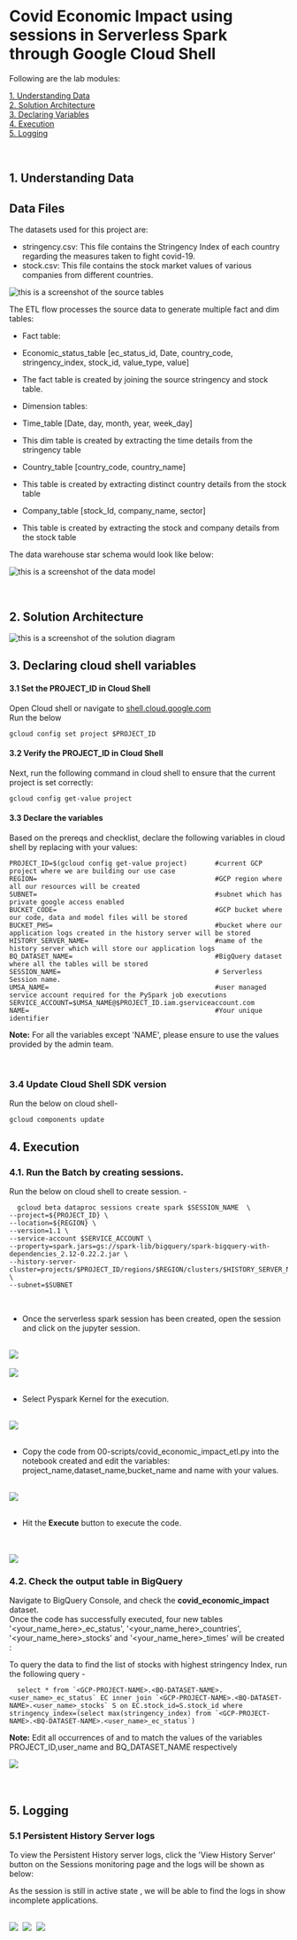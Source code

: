 # Covid Economic Impact using sessions in  Serverless Spark through Google Cloud Shell



Following are the lab modules:

[1. Understanding Data](05b_covid_economic_impact_gcloud_execution.md#1-understanding-data)<br>
[2. Solution Architecture](05b_covid_economic_impact_gcloud_execution.md#2-solution-architecture)<br>
[3. Declaring Variables](05b_covid_economic_impact_gcloud_execution.md#3-declaring-cloud-shell-variables)<br>
[4. Execution](05b_covid_economic_impact_gcloud_execution.md#4-execution)<br>
[5. Logging](05b_covid_economic_impact_gcloud_execution.md#5-logging)<br>

<br>

## 1. Understanding Data

## Data Files
The datasets used for this project are:
- stringency.csv: This file contains the Stringency Index of each country regarding the measures taken to fight covid-19.
- stock.csv: This file contains the stock market values of various companies from different countries.



![this is a screenshot of the source tables](../images/Source_tables.png)



The ETL flow processes the source data to generate multiple fact and dim tables:



- Fact table:
- Economic_status_table [ec_status_id, Date, country_code, stringency_index, stock_id, value_type, value]
- The fact table is created by joining the source stringency and stock table.



- Dimension tables:
- Time_table [Date, day, month, year, week_day]
- This dim table is created by extracting the time details from the stringency table
- Country_table [country_code, country_name]
- This table is created by extracting distinct country details from the stock table
- Company_table [stock_Id, company_name, sector]
- This table is created by extracting the stock and company details from the stock table



The data warehouse star schema would look like below:



![this is a screenshot of the data model](../images/Data_model.PNG)

<br>

## 2. Solution Architecture


![this is a screenshot of the solution diagram](../images/Flow_of_Resources1.png)


## 3. Declaring cloud shell variables

#### 3.1 Set the PROJECT_ID in Cloud Shell

Open Cloud shell or navigate to [shell.cloud.google.com](https://shell.cloud.google.com)<br>
Run the below
```
gcloud config set project $PROJECT_ID

```

#### 3.2 Verify the PROJECT_ID in Cloud Shell

Next, run the following command in cloud shell to ensure that the current project is set correctly:

```
gcloud config get-value project
```

#### 3.3 Declare the variables

Based on the prereqs and checklist, declare the following variables in cloud shell by replacing with your values:


```
PROJECT_ID=$(gcloud config get-value project)       #current GCP project where we are building our use case
REGION=                                             #GCP region where all our resources will be created
SUBNET=                                             #subnet which has private google access enabled
BUCKET_CODE=                                        #GCP bucket where our code, data and model files will be stored
BUCKET_PHS=                                         #bucket where our application logs created in the history server will be stored
HISTORY_SERVER_NAME=                                #name of the history server which will store our application logs
BQ_DATASET_NAME=                                    #BigQuery dataset where all the tables will be stored
SESSION_NAME=                                       # Serverless Session name.
UMSA_NAME=                                          #user managed service account required for the PySpark job executions
SERVICE_ACCOUNT=$UMSA_NAME@$PROJECT_ID.iam.gserviceaccount.com
NAME=                                               #Your unique identifier
```

**Note:** For all the variables except 'NAME', please ensure to use the values provided by the admin team.

<br>

### 3.4 Update Cloud Shell SDK version

Run the below on cloud shell-

```
gcloud components update

```


## 4. Execution


### 4.1. Run the Batch by creating sessions.

Run the below on cloud shell to create session. -
```
  gcloud beta dataproc sessions create spark $SESSION_NAME  \
--project=${PROJECT_ID} \
--location=${REGION} \
--version=1.1 \
--service-account $SERVICE_ACCOUNT \
--property=spark.jars=gs://spark-lib/bigquery/spark-bigquery-with-dependencies_2.12-0.22.2.jar \
--history-server-cluster=projects/$PROJECT_ID/regions/$REGION/clusters/$HISTORY_SERVER_NAME \
--subnet=$SUBNET
```
<br>

* Once the serverless spark session has been created, open the session and click on the jupyter session.

<br>

<kbd>
<img src=../images/sessions1.png />
</kbd>
<br>
<br>

<kbd>
<img src=../images/sessions2.png />
</kbd>
<br>
<br>

* Select Pyspark Kernel for the execution.

<br>
<kbd>
<img src=../images/sessions3.png />
</kbd>
<br>
<br>

* Copy the code from 00-scripts/covid_economic_impact_etl.py into the notebook created and edit the variables: project_name,dataset_name,bucket_name and name with your values.

<br>
<kbd>
<img src=../images/sessions4.png />
</kbd>
<br>
<br>

* Hit the **Execute** button to execute the code.

<br>
<br>
<kbd>
<img src=../images/sessions5.png />
</kbd>
<br>




### 4.2. Check the output table in BigQuery

Navigate to BigQuery Console, and check the **covid_economic_impact** dataset. <br>
Once the code has successfully executed, four new tables '<your_name_here>_ec_status', '<your_name_here>_countries', '<your_name_here>_stocks' and '<your_name_here>_times' will be created :

To query the data to find the list of stocks with highest stringency Index, run the following query -
```
  select * from `<GCP-PROJECT-NAME>.<BQ-DATASET-NAME>.<user_name>_ec_status` EC inner join `<GCP-PROJECT-NAME>.<BQ-DATASET-NAME>.<user_name>_stocks` S on EC.stock_id=S.stock_id where stringency_index=(select max(stringency_index) from `<GCP-PROJECT-NAME>.<BQ-DATASET-NAME>.<user_name>_ec_status`)

```

**Note:** Edit all occurrences of <GCP-PROJECT-NAME> and <BQ-DATASET-NAME> to match the values of the variables PROJECT_ID,user_name and BQ_DATASET_NAME respectively

<kbd>
<img src=../images/bigquery.PNG />
</kbd>

<br>

<br>

<br>

## 5. Logging


### 5.1 Persistent History Server logs

To view the Persistent History server logs, click the 'View History Server' button on the Sessions monitoring page and the logs will be shown as below:

As the session is still in active state , we will be able to find the logs in show incomplete applications.

<br>

<kbd>
<img src=../images/phs1.png />
</kbd>

<kbd>
<img src=../images/image13_1.PNG />
</kbd>

<kbd>
<img src=../images/image13.PNG />
</kbd>

<br>
